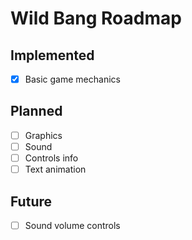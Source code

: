 # Wild Bang Roadmap

## Implemented

- [x] Basic game mechanics

## Planned

- [ ] Graphics
- [ ] Sound
- [ ] Controls info
- [ ] Text animation

## Future

- [ ] Sound volume controls
